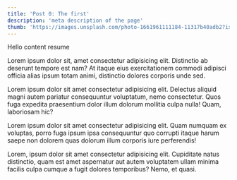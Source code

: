 ```yaml
---
title: 'Post 0: The first'
description: 'meta description of the page'
thumb: 'https://images.unsplash.com/photo-1661961111184-11317b40adb2?ixlib=rb-4.0.3&ixid=MnwxMjA3fDF8MHxwaG90by1wYWdlfHx8fGVufDB8fHx8&auto=format&fit=crop&w=1172&q=80'
---
```

Hello content resume
<!--more-->
Lorem ipsum dolor sit, amet consectetur adipisicing elit. Distinctio ab deserunt tempore est nam? At itaque eius exercitationem commodi adipisci officia alias ipsum totam animi, distinctio dolores corporis unde sed.

Lorem ipsum dolor sit amet consectetur adipisicing elit. Delectus aliquid magni autem pariatur consequuntur voluptatum, nemo consectetur. Quos fuga expedita praesentium dolor illum dolorum mollitia culpa nulla! Quam, laboriosam hic?

Lorem ipsum dolor sit amet consectetur adipisicing elit. Quam numquam ex voluptas, porro fuga ipsum ipsa consequuntur quo corrupti itaque harum saepe non dolorem quas dolorum illum corporis iure perferendis!

Lorem, ipsum dolor sit amet consectetur adipisicing elit. Cupiditate natus distinctio, quam est amet aspernatur aut autem voluptatem ullam minima facilis culpa cumque a fugit dolores temporibus? Nemo, et quasi.